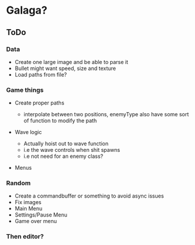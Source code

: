 # Galaga? 

## ToDo
### Data
* Create one large image and be able to parse it
* Bullet might want speed, size and texture
* Load paths from file?

### Game things
* Create proper paths
  * interpolate between two positions, enemyType also have some sort of function to modify the path

* Wave logic
  * Actually hoist out to wave function
  * i.e the wave controls when shit spawns
  * i.e not need for an enemy class?

* Menus

### Random
* Create a commandbuffer or something to avoid async issues
* Fix images
* Main Menu
* Settings/Pause Menu
* Game over menu

### Then editor?
